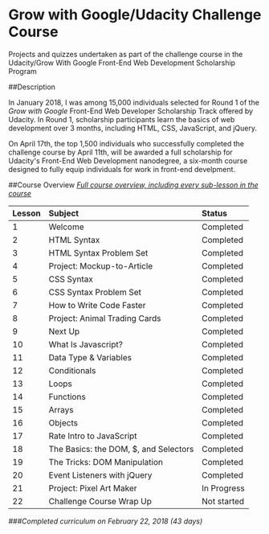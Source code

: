 # Grow with Google/Udacity Challenge Course

Projects and quizzes undertaken as part of the challenge course in the Udacity/Grow With Google Front-End Web Development Scholarship Program

##Description

In January 2018, I was among 15,000 individuals selected for Round 1 of the _Grow with Google_ Front-End Web Developer Scholarship Track offered by Udacity.  In Round 1, scholarship participants learn the basics of web development over 3 months, including HTML, CSS, JavaScript, and jQuery.

On April 17th, the top 1,500 individuals who successfully completed the challenge course by April 11th, will be awarded a full scholarship for Udacity's Front-End Web Development nanodegree, a six-month course designed to fully equip individuals for work in front-end develpment.

##Course Overview
_[Full course overview, including every sub-lesson in the course](https://github.com/nickhaynes/Grow-with-Google-Udacity/blob/master/docs/FEWD-Challenge-Course-Lessons.pdf)_

| Lesson     | Subject                       | Status      | 
|:------------|:-----------------------------|:------------|
|   1   | Welcome                       | Completed   |
|   2   | HTML Syntax                   | Completed   | 
|   3   | HTML Syntax Problem Set       | Completed   |   
|   4   | Project: Mockup-to-Article    | Completed   | 
|   5   | CSS Syntax                    | Completed   | 
|   6   | CSS Syntax Problem Set        | Completed   |
|   7   | How to Write Code Faster      | Completed   | 
|   8   | Project: Animal Trading Cards | Completed   |
|   9   | Next Up                       | Completed   | 
|  10   | What Is Javascript?           | Completed   | 
|  11   | Data Type & Variables         | Completed   | 
|  12   | Conditionals                  | Completed   | 
|  13   | Loops                         | Completed   | 
|  14   | Functions                     | Completed   |
|  15   | Arrays                        | Completed   | 
|  16   | Objects                       | Completed   | 
|  17   | Rate Intro to JavaScript      | Completed   | 
|  18   | The Basics: the DOM, $, and Selectors | Completed |    
|  19   | The Tricks: DOM Manipulation  | Completed   | 
|  20   | Event Listeners with jQuery   | Completed   | 
|  21   | Project: Pixel Art Maker      | In Progress |  
|  22   | Challenge Course Wrap Up      | Not started |   

_###Completed curriculum on February 22, 2018 (43 days)_
